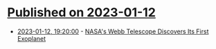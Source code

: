 # [Published on 2023-01-12](index.md)

* [2023-01-12, 19:20:00](https://science.slashdot.org/story/23/01/12/1610258/nasas-webb-telescope-discovers-its-first-exoplanet?utm_source=rss1.0mainlinkanon&utm_medium=feed) - [NASA's Webb Telescope Discovers Its First Exoplanet](https://science.slashdot.org/story/23/01/12/1610258/nasas-webb-telescope-discovers-its-first-exoplanet?utm_source=rss1.0mainlinkanon&utm_medium=feed)

